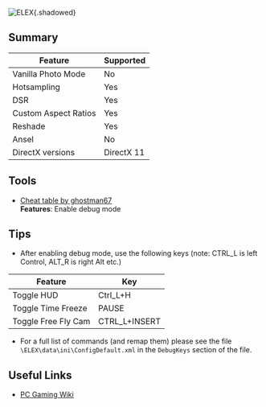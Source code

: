 ![ELEX](Images\elex_header.png "Shot by random ork"){.shadowed}

## Summary

Feature | Supported
--|--
Vanilla Photo Mode | No
Hotsampling | Yes
DSR | Yes
Custom Aspect Ratios | Yes
Reshade | Yes
Ansel | No
DirectX versions | DirectX 11
 
## Tools

* [Cheat table by ghostman67](https://fearlessrevolution.com/viewtopic.php?t=6433)  
**Features**: Enable debug mode

## Tips

* After enabling debug mode, use the following keys (note: CTRL_L is left Control, ALT_R is right Alt etc.)

 Feature | Key
--|--
Toggle HUD | Ctrl_L+H
Toggle Time Freeze | PAUSE
Toggle Free Fly Cam | CTRL_L+INSERT

* For a full list of commands (and remap them) please see the file `\ELEX\data\ini\ConfigDefault.xml` in the `DebugKeys` section of the file.

## Useful Links

* [PC Gaming Wiki](https://pcgamingwiki.com/wiki/ELEX)

